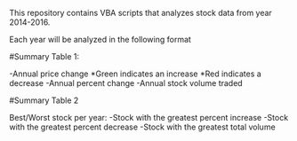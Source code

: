 This repository contains VBA scripts that analyzes stock data from year 2014-2016. 

Each year will be analyzed in the following format

#Summary Table 1:

-Annual price change
    *Green indicates an increase
    *Red indicates a decrease
-Annual percent change
-Annual stock volume traded

#Summary Table 2

Best/Worst stock per year:
-Stock with the greatest percent increase
-Stock with the greatest percent decrease
-Stock with the greatest total volume 